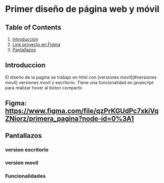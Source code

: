 # Primer diseño de página web y móvil 
## Table of Contents
1. [Introduccion](#Introduccion)
2. [Link proyecto en Figma](#Figma)
3. [Pantallazos](#Pantallazos)
## Introduccion
El diseño de la pagina se trabajo en html con [versiones movil](#versiones movil) versiones movil y escritorio. Tiene una funcionalidad en javascript para realizar hover al boton compartir.
## Figma: https://www.figma.com/file/qzPrKGUdPc7xkiVqZNiorz/primera_pagina?node-id=0%3A1
## Pantallazos
### version escritorio
### version movil
### Funcionalidades

